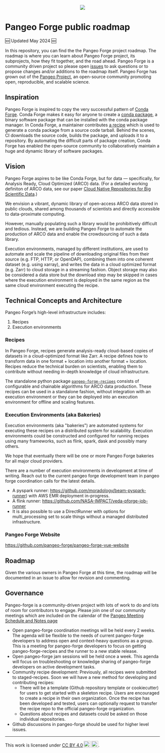 <p align="center"><img src="pangeo-forge-logo-blue.png" /></p>

# Pangeo Forge public roadmap

🆕 Updated May 2024 🆕 

In this repository, you can find the the Pangeo Forge project roadmap.
The roadmap is where you can learn about Pangeo Forge project, its subprojects, how they fit together, and the road ahead.
Pangeo Forge is a community driven project so please open [issues](https://github.com/pangeo-forge/roadmap/issues) to ask questions or to propose changes and/or additions to the roadmap itself.
Pangeo Forge has grown out of the [Pangeo Project](http://pangeo.io/), an open-source community promoting open, reproducible, and scalable science. 

## Inspiration

Pangeo Forge is inspired to copy the very successful pattern of [Conda Forge](https://conda-forge.org/).
Conda Forge makes it easy for anyone to create a [conda package](https://docs.conda.io/projects/conda/en/latest/user-guide/concepts/packages.html), a binary software package that can be installed with the conda package manager.
In Conda Forge, a maintainer contributes [a recipe](https://conda-forge.org/#add_recipe) which is used to generate a conda package from a source code tarball. Behind the scenes, CI downloads the source code, builds the package, and uploads it to a repository.
By automating the difficult parts of package creation, Conda Forge has enabled the open-source community to collaboratively maintain a huge and dynamic library of software packages.

## Vision

Pangeo Forge aspires to be like Conda Forge, but for data — specifically, for Analysis Ready, Cloud Optimized (ARCO) data.
(For a detailed working definiton of ARCO data, see our paper [Cloud Native Repositories for Big Scientific Data](https://ieeexplore.ieee.org/abstract/document/9354557).)

We envision a vibrant, dynamic library of open-access ARCO data stored in public clouds, shared among thousands of scientists and directly accessible to data-proximate computing.

However, manually populating such a library would be prohibitively difficult and tedious. Instead, we are building Pangeo Forge to automate the production of ARCO data and enable the crowdsourcing of such a data library.

Execution environments, managed by different institutions, are used to automate and scale the pipeline of downloading original files from their source (e.g. FTP, HTTP, or OpenDAP), combining them into one coherent dataset (e.g. using xarray), and writes the data in a cloud optimized format (e.g. Zarr) to cloud storage in a streaming fashion. Object storage may also be considered a data store but the download step may be skipped in cases where the execution environment is deployed in the same region as the same cloud environment executing the recipe.

## Technical Concepts and Architecture

Pangeo Forge’s high-level infrastructure includes:

1. Recipes
2. Execution environments

### Recipes

In Pangeo Forge, recipes generate analysis-ready cloud-based copies of datasets in a cloud-optimized format like Zarr. A recipe defines how to transform data in one format + location into another format + location. Recipes reduce the technical burden on scientists, enabling them to contribute without needing in-depth knowledge of cloud infrastructure. 

The standalone python package [`pangeo-forge-recipes`](https://github.com/pangeo-forge/pangeo-forge-recipes) consists of configurable and chainable algorithms for ARCO data production. These recipes can be used in a standalone fashion, without integration with an execution environment or they can be deployed into an execution environment for offline and scaling features.

### Execution Environments (aka Bakeries)

Execution environments (aka "bakeries") are automated systems for executing these recipes on a distributed system for scalability. Execution environments could be constructed and configured for running recipes using many frameworks, such as flink, spark, dask and possibly many others.

We hope that eventually there will be one or more Pangeo Forge bakeries for all major cloud providers.

There are a number of execution environments in development at time of writing. Reach out to the current pangeo forge development team in pangeo forge coordination calls for the latest details.

- A pyspark runner: https://github.com/moradology/beam-pyspark-runner) with AWS EMR deployment in-progress.
- A flink runner: https://github.com/NASA-IMPACT/veda-pforge-job-runner
- It is also possible to use a DirectRunner with options for multi_processing set to scale things without a managed distributed infrastructure.

### Pangeo Forge Website

<https://github.com/pangeo-forge/pangeo-forge-vue-website>

## Roadmap

Given the various owners in Pangeo Forge at this time, the roadmap will be documented in an issue to allow for revision and commenting.

## Governance

Pangeo-forge is a community-driven project with lots of work to do and lots of room for contributors to engage. Please join one of our community meetings which are included on the calendar of the [Pangeo Meeting Schedule and Notes page](https://pangeo.io/meeting-notes.html)

* Open pangeo-forge coordination meetings will be held every 2 weeks. The agenda will be flexible to the needs of current pangeo-forge developers to address open and context-heavy questions as a group. This is a meeting for pangeo-forge developers to focus on getting pangeo-forge-recipes and the runner to a new stable release.
* Open pangeo-forge jam sessions will be held once a week. This agenda will focus on troubleshooting or knowledge sharing of pangeo-forge developers on active development tasks.
* Community recipe development: Previously, all recipes were submitted to staged-recipes. Soon we will have a new method for developing and contributing recipes:
    * There will be a template (Github repository template or cookiecutter) for users to get started with a skeleton recipe. Users are encouraged to create a recipe in their own organization. Once the recipe has been developed and tested, users can optionally request to transfer the recipe repo to the official pangeo-forge organization.
    * Questions about recipes and datasets could be asked on those individual repositories.
* Github discussions in pangeo-forge should be used for higher level issues.


------

<p xmlns:dct="http://purl.org/dc/terms/" xmlns:cc="http://creativecommons.org/ns#" class="license-text">This work is licensed under <a rel="license" href="https://creativecommons.org/licenses/by/4.0">CC BY 4.0<img style="height:22px!important;margin-left:3px;vertical-align:text-bottom;" src="https://mirrors.creativecommons.org/presskit/icons/cc.svg?ref=chooser-v1" /><img style="height:22px!important;margin-left:3px;vertical-align:text-bottom;" src="https://mirrors.creativecommons.org/presskit/icons/by.svg?ref=chooser-v1" /></a>.</p>
